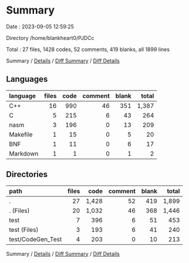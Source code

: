 # Summary

Date : 2023-09-05 12:59:25

Directory /home/blankheart0/PJDCc

Total : 27 files,  1428 codes, 52 comments, 419 blanks, all 1899 lines

Summary / [Details](details.md) / [Diff Summary](diff.md) / [Diff Details](diff-details.md)

## Languages
| language | files | code | comment | blank | total |
| :--- | ---: | ---: | ---: | ---: | ---: |
| C++ | 16 | 990 | 46 | 351 | 1,387 |
| C | 5 | 215 | 6 | 43 | 264 |
| nasm | 3 | 196 | 0 | 13 | 209 |
| Makefile | 1 | 15 | 0 | 5 | 20 |
| BNF | 1 | 11 | 0 | 6 | 17 |
| Markdown | 1 | 1 | 0 | 1 | 2 |

## Directories
| path | files | code | comment | blank | total |
| :--- | ---: | ---: | ---: | ---: | ---: |
| . | 27 | 1,428 | 52 | 419 | 1,899 |
| . (Files) | 20 | 1,032 | 46 | 368 | 1,446 |
| test | 7 | 396 | 6 | 51 | 453 |
| test (Files) | 3 | 193 | 6 | 41 | 240 |
| test/CodeGen_Test | 4 | 203 | 0 | 10 | 213 |

Summary / [Details](details.md) / [Diff Summary](diff.md) / [Diff Details](diff-details.md)